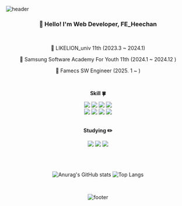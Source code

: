 <!-- 헤더 -->
![header](https://capsule-render.vercel.app/api?type=waving&&color=gradient&height=100&section=header&fontSize=90)

<div align=center>
<!--소개-->

<h3 align="center">👋 Hello! I'm Web Developer, FE_Heechan</h3>

<br/>

<p text-align="center">
    🦁 LIKELION_univ 11th (2023.3 ~ 2024.1)    
    
🏢 Samsung Software Academy For Youth 11th (2024.1 ~ 2024.12 )

🏢 Famecs SW Engineer (2025. 1 ~ )
</p>
<br/>
 
 <!--기술스택-->
  <strong> Skill :four_leaf_clover: </strong>

  <!--프론트-->
  <img src="https://img.shields.io/badge/React-61DAFB?style=flat&logo=React&logoColor=white"/>
  <img src="https://img.shields.io/badge/React_Native-20232A?style=flat&logo=react&logoColor=61DAFB" />
  <!--백엔드-->
  <img src="https://img.shields.io/badge/Python-3766AB?style=flat-square&logo=Python&logoColor=white"/> 
  <img src="https://custom-icon-badges.demolab.com/badge/C%23-%23239120.svg?logo=cshrp&logoColor=white" />
  <br />
  
  <img src="https://img.shields.io/badge/HTML5-E34F26?style=flat&logo=html5&logoColor=white"/>
  <img src="https://img.shields.io/badge/CSS3-1572B6?style=flat&logo=css3&logoColor=white"/>
  <img src="https://img.shields.io/badge/JavaScript-F7DF1E?style=flat&logo=JavaScript&logoColor=white"/>
  <img src="https://img.shields.io/badge/TypeScript-3178C6?style=flat&logo=TypeScript&logoColor=white"/>

  
  </br>
  <!--번들러 -->
  </br>
  
 <!--공부중 -->
 
  <strong> Studying :pencil2: </strong> 
  
 <img src="https://img.shields.io/badge/Vue.js-35495E?style=flat&logo=vue.js&logoColor=4FC08D"/>
 <img src="https://img.shields.io/badge/Django-092E20?style=flat&logo=django&logoColor=white"/>
 <img src="https://img.shields.io/badge/NodeJS-339933?style=flat&logo=Node.js&logoColor=white"/>
  <!--백-->
  <br/>
  <br/>
  <br/>
  <br/>

  

<!-- 깃허브 스탯-->
   ![Anurag's GitHub stats](https://github-readme-stats.vercel.app/api?username=Kamuie99&show_icons=true&theme=transparent&count_private=true&include_all_commits=true&hide_title=true)  ![Top Langs](https://github-readme-stats.vercel.app/api/top-langs/?username=Kamuie99&hide=jupyter%20notebook&layout=compact)

   <br/>

<!-- 하단 배너 -->
   ![footer](https://capsule-render.vercel.app/api?type=waving&&color=gradient&height=100&section=footer&fontSize=90)
